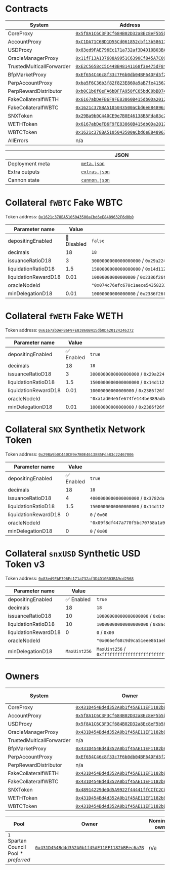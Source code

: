 # Contracts

<table data-full-width="true">
  <thead>
    <tr>
      <th width="400">System</th>
      <th width="500">Address</th>
      <th width="500">ABI</th>
      <th width="500">Readable ABI</th>
    </tr>
  </thead>
  <tbody>
    <tr>
      <td>CoreProxy</td>
      <td>
        <a href="https://sepolia.etherscan.io/address/0x5f8A1C6C3F3Cf684B02D32a8Ec8eF5b5be2722aE"><code>0x5f8A1C6C3F3Cf684B02D32a8Ec8eF5b5be2722aE</code></a>
      </td>
      <td>
        <a href="./11155111-carina/CoreProxy.json"><code>CoreProxy.json</code></a>
      </td>
      <td>
        <a href="./11155111-carina/CoreProxy.readable.json"><code>CoreProxy.readable.json</code></a>
      </td>
    </tr>
    <tr>
      <td>AccountProxy</td>
      <td>
        <a href="https://sepolia.etherscan.io/address/0xC1DA71C6BD1D55Cd061852cbf13b58617Fee945B"><code>0xC1DA71C6BD1D55Cd061852cbf13b58617Fee945B</code></a>
      </td>
      <td>
        <a href="./11155111-carina/AccountProxy.json"><code>AccountProxy.json</code></a>
      </td>
      <td>
        <a href="./11155111-carina/AccountProxy.readable.json"><code>AccountProxy.readable.json</code></a>
      </td>
    </tr>
    <tr>
      <td>USDProxy</td>
      <td>
        <a href="https://sepolia.etherscan.io/address/0x83ed9FAE796Ec171a732af3D4D10B03BA9cd2568"><code>0x83ed9FAE796Ec171a732af3D4D10B03BA9cd2568</code></a>
      </td>
      <td>
        <a href="./11155111-carina/USDProxy.json"><code>USDProxy.json</code></a>
      </td>
      <td>
        <a href="./11155111-carina/USDProxy.readable.json"><code>USDProxy.readable.json</code></a>
      </td>
    </tr>
    <tr>
      <td>OracleManagerProxy</td>
      <td>
        <a href="https://sepolia.etherscan.io/address/0x11fF13A137688A9951C6390Cf845A7C09791eD10"><code>0x11fF13A137688A9951C6390Cf845A7C09791eD10</code></a>
      </td>
      <td>
        <a href="./11155111-carina/OracleManagerProxy.json"><code>OracleManagerProxy.json</code></a>
      </td>
      <td>
        <a href="./11155111-carina/OracleManagerProxy.readable.json"><code>OracleManagerProxy.readable.json</code></a>
      </td>
    </tr>
    <tr>
      <td>TrustedMulticallForwarder</td>
      <td>
        <a href="https://sepolia.etherscan.io/address/0xE2C5658cC5C448B48141168f3e475dF8f65A1e3e"><code>0xE2C5658cC5C448B48141168f3e475dF8f65A1e3e</code></a>
      </td>
      <td>
        <a href="./11155111-carina/TrustedMulticallForwarder.json"><code>TrustedMulticallForwarder.json</code></a>
      </td>
      <td>
        <a href="./11155111-carina/TrustedMulticallForwarder.readable.json"><code>TrustedMulticallForwarder.readable.json</code></a>
      </td>
    </tr>
    <tr>
      <td>BfpMarketProxy</td>
      <td>
        <a href="https://sepolia.etherscan.io/address/0xEf654C46c8f33c7F6b0db04BF64DFd5f228c35d4"><code>0xEf654C46c8f33c7F6b0db04BF64DFd5f228c35d4</code></a>
      </td>
      <td>
        <a href="./11155111-carina/BfpMarketProxy.json"><code>BfpMarketProxy.json</code></a>
      </td>
      <td>
        <a href="./11155111-carina/BfpMarketProxy.readable.json"><code>BfpMarketProxy.readable.json</code></a>
      </td>
    </tr>
    <tr>
      <td>PerpAccountProxy</td>
      <td>
        <a href="https://sepolia.etherscan.io/address/0xba5F6C36b3f82f823E860a9aB7fe41562D50b99a"><code>0xba5F6C36b3f82f823E860a9aB7fe41562D50b99a</code></a>
      </td>
      <td>
        <a href="./11155111-carina/PerpAccountProxy.json"><code>PerpAccountProxy.json</code></a>
      </td>
      <td>
        <a href="./11155111-carina/PerpAccountProxy.readable.json"><code>PerpAccountProxy.readable.json</code></a>
      </td>
    </tr>
    <tr>
      <td>PerpRewardDistributor</td>
      <td>
        <a href="https://sepolia.etherscan.io/address/0xb0C1b6f0eFA6bDFFA958fC65bdC0bBD74E3d66aD"><code>0xb0C1b6f0eFA6bDFFA958fC65bdC0bBD74E3d66aD</code></a>
      </td>
      <td>
        <a href="./11155111-carina/PerpRewardDistributor.json"><code>PerpRewardDistributor.json</code></a>
      </td>
      <td>
        <a href="./11155111-carina/PerpRewardDistributor.readable.json"><code>PerpRewardDistributor.readable.json</code></a>
      </td>
    </tr>
    <tr>
      <td>FakeCollateralfWETH</td>
      <td>
        <a href="https://sepolia.etherscan.io/address/0x6167abDeFB6F9FE83860B415db0Da20124246372"><code>0x6167abDeFB6F9FE83860B415db0Da20124246372</code></a>
      </td>
      <td>
        <a href="./11155111-carina/FakeCollateralfWETH.json"><code>FakeCollateralfWETH.json</code></a>
      </td>
      <td>
        <a href="./11155111-carina/FakeCollateralfWETH.readable.json"><code>FakeCollateralfWETH.readable.json</code></a>
      </td>
    </tr>
    <tr>
      <td>FakeCollateralfWBTC</td>
      <td>
        <a href="https://sepolia.etherscan.io/address/0x1621c378BA5105043500aCbd6eE8489632F6d0b0"><code>0x1621c378BA5105043500aCbd6eE8489632F6d0b0</code></a>
      </td>
      <td>
        <a href="./11155111-carina/FakeCollateralfWBTC.json"><code>FakeCollateralfWBTC.json</code></a>
      </td>
      <td>
        <a href="./11155111-carina/FakeCollateralfWBTC.readable.json"><code>FakeCollateralfWBTC.readable.json</code></a>
      </td>
    </tr>
    <tr>
      <td>SNXToken</td>
      <td>
        <a href="https://sepolia.etherscan.io/address/0x29Ba9b0C440CE9e7B0E46138B5Fda83c22467006"><code>0x29Ba9b0C440CE9e7B0E46138B5Fda83c22467006</code></a>
      </td>
      <td>
        <a href="./11155111-carina/SNXToken.json"><code>SNXToken.json</code></a>
      </td>
      <td>
        <a href="./11155111-carina/SNXToken.readable.json"><code>SNXToken.readable.json</code></a>
      </td>
    </tr>
    <tr>
      <td>WETHToken</td>
      <td>
        <a href="https://sepolia.etherscan.io/address/0x6167abDeFB6F9FE83860B415db0Da20124246372"><code>0x6167abDeFB6F9FE83860B415db0Da20124246372</code></a>
      </td>
      <td>
        <a href="./11155111-carina/WETHToken.json"><code>WETHToken.json</code></a>
      </td>
      <td>
        <a href="./11155111-carina/WETHToken.readable.json"><code>WETHToken.readable.json</code></a>
      </td>
    </tr>
    <tr>
      <td>WBTCToken</td>
      <td>
        <a href="https://sepolia.etherscan.io/address/0x1621c378BA5105043500aCbd6eE8489632F6d0b0"><code>0x1621c378BA5105043500aCbd6eE8489632F6d0b0</code></a>
      </td>
      <td>
        <a href="./11155111-carina/WBTCToken.json"><code>WBTCToken.json</code></a>
      </td>
      <td>
        <a href="./11155111-carina/WBTCToken.readable.json"><code>WBTCToken.readable.json</code></a>
      </td>
    </tr>
    <tr>
      <td>AllErrors</td>
      <td>n/a</td>
      <td>
        <a href="./11155111-carina/AllErrors.json"><code>AllErrors.json</code></a>
      </td>
      <td>
        <a href="./11155111-carina/AllErrors.readable.json"><code>AllErrors.readable.json</code></a>
      </td>
    </tr>
  </tbody>
</table>
<table data-full-width="true">
  <thead>
    <tr>
      <th width="400"></th>
      <th width="500">JSON</th>
    </tr>
  </thead>
  <tbody>
    <tr>
      <td>Deployment meta</td>
      <td>
        <a href="./11155111-carina/meta.json"><code>meta.json</code></a>
      </td>
    </tr>
    <tr>
      <td>Extra outputs</td>
      <td>
        <a href="./11155111-carina/extras.json"><code>extras.json</code></a>
      </td>
    </tr>
    <tr>
      <td>Cannon state</td>
      <td>
        <a href="./11155111-carina/cannon.json"><code>cannon.json</code></a>
      </td>
    </tr>
  </tbody>
</table>

# Collateral `fWBTC` Fake WBTC

Token address: <a href="https://sepolia.etherscan.io/address/0x1621c378BA5105043500aCbd6eE8489632F6d0b0"><code>0x1621c378BA5105043500aCbd6eE8489632F6d0b0</code></a>

<table data-full-width="true">
  <thead>
    <tr>
      <th width="400">Parameter name</th>
      <th width="100">Value</th>
      <th width="800">Raw value</th>
    </tr>
  </thead>
  <tbody>
    <tr>
      <td>depositingEnabled</td>
      <td>🚫 Disabled</td>
      <td><code>false</code></td>
    </tr>
    <tr>
      <td>decimals</td>
      <td>18</td>
      <td><code>18</code></td>
    </tr>
    <tr>
      <td>issuanceRatioD18</td>
      <td>3</td>
      <td><code>3000000000000000000</code> / <code>0x29a2241af62c0000</code></td>
    </tr>
    <tr>
      <td>liquidationRatioD18</td>
      <td>1.5</td>
      <td><code>1500000000000000000</code> / <code>0x14d1120d7b160000</code></td>
    </tr>
    <tr>
      <td>liquidationRewardD18</td>
      <td>0.01</td>
      <td><code>10000000000000000</code> / <code>0x2386f26fc10000</code></td>
    </tr>
    <tr>
      <td>oracleNodeId</td>
      <td></td>
      <td><code>"0x074c76efc670c1aece54358233fb2227e7f7e5a67a15ad17af98ebfea8576ecf"</code></td>
    </tr>
    <tr>
      <td>minDelegationD18</td>
      <td>0.01</td>
      <td><code>10000000000000000</code> / <code>0x2386f26fc10000</code></td>
    </tr>
  </tbody>
</table>

# Collateral `fWETH` Fake WETH

Token address: <a href="https://sepolia.etherscan.io/address/0x6167abDeFB6F9FE83860B415db0Da20124246372"><code>0x6167abDeFB6F9FE83860B415db0Da20124246372</code></a>

<table data-full-width="true">
  <thead>
    <tr>
      <th width="400">Parameter name</th>
      <th width="100">Value</th>
      <th width="800">Raw value</th>
    </tr>
  </thead>
  <tbody>
    <tr>
      <td>depositingEnabled</td>
      <td>✅ Enabled</td>
      <td><code>true</code></td>
    </tr>
    <tr>
      <td>decimals</td>
      <td>18</td>
      <td><code>18</code></td>
    </tr>
    <tr>
      <td>issuanceRatioD18</td>
      <td>3</td>
      <td><code>3000000000000000000</code> / <code>0x29a2241af62c0000</code></td>
    </tr>
    <tr>
      <td>liquidationRatioD18</td>
      <td>1.5</td>
      <td><code>1500000000000000000</code> / <code>0x14d1120d7b160000</code></td>
    </tr>
    <tr>
      <td>liquidationRewardD18</td>
      <td>0.01</td>
      <td><code>10000000000000000</code> / <code>0x2386f26fc10000</code></td>
    </tr>
    <tr>
      <td>oracleNodeId</td>
      <td></td>
      <td><code>"0xa1ad04e5fe674fe144be389adb9340f0b15e73d866da4e70145eec4ef867955b"</code></td>
    </tr>
    <tr>
      <td>minDelegationD18</td>
      <td>0.01</td>
      <td><code>10000000000000000</code> / <code>0x2386f26fc10000</code></td>
    </tr>
  </tbody>
</table>

# Collateral `SNX` Synthetix Network Token

Token address: <a href="https://sepolia.etherscan.io/address/0x29Ba9b0C440CE9e7B0E46138B5Fda83c22467006"><code>0x29Ba9b0C440CE9e7B0E46138B5Fda83c22467006</code></a>

<table data-full-width="true">
  <thead>
    <tr>
      <th width="400">Parameter name</th>
      <th width="100">Value</th>
      <th width="800">Raw value</th>
    </tr>
  </thead>
  <tbody>
    <tr>
      <td>depositingEnabled</td>
      <td>✅ Enabled</td>
      <td><code>true</code></td>
    </tr>
    <tr>
      <td>decimals</td>
      <td>18</td>
      <td><code>18</code></td>
    </tr>
    <tr>
      <td>issuanceRatioD18</td>
      <td>4</td>
      <td><code>4000000000000000000</code> / <code>0x3782dace9d900000</code></td>
    </tr>
    <tr>
      <td>liquidationRatioD18</td>
      <td>1.5</td>
      <td><code>1500000000000000000</code> / <code>0x14d1120d7b160000</code></td>
    </tr>
    <tr>
      <td>liquidationRewardD18</td>
      <td>0</td>
      <td><code>0</code> / <code>0x00</code></td>
    </tr>
    <tr>
      <td>oracleNodeId</td>
      <td></td>
      <td><code>"0x09f8df447a770f5bc70758a1a954a36be1f77549336d9823ddf5412f91c5f672"</code></td>
    </tr>
    <tr>
      <td>minDelegationD18</td>
      <td>0</td>
      <td><code>0</code> / <code>0x00</code></td>
    </tr>
  </tbody>
</table>

# Collateral `snxUSD` Synthetic USD Token v3

Token address: <a href="https://sepolia.etherscan.io/address/0x83ed9FAE796Ec171a732af3D4D10B03BA9cd2568"><code>0x83ed9FAE796Ec171a732af3D4D10B03BA9cd2568</code></a>

<table data-full-width="true">
  <thead>
    <tr>
      <th width="400">Parameter name</th>
      <th width="100">Value</th>
      <th width="800">Raw value</th>
    </tr>
  </thead>
  <tbody>
    <tr>
      <td>depositingEnabled</td>
      <td>✅ Enabled</td>
      <td><code>true</code></td>
    </tr>
    <tr>
      <td>decimals</td>
      <td>18</td>
      <td><code>18</code></td>
    </tr>
    <tr>
      <td>issuanceRatioD18</td>
      <td>10</td>
      <td><code>10000000000000000000</code> / <code>0x8ac7230489e80000</code></td>
    </tr>
    <tr>
      <td>liquidationRatioD18</td>
      <td>10</td>
      <td><code>10000000000000000000</code> / <code>0x8ac7230489e80000</code></td>
    </tr>
    <tr>
      <td>liquidationRewardD18</td>
      <td>0</td>
      <td><code>0</code> / <code>0x00</code></td>
    </tr>
    <tr>
      <td>oracleNodeId</td>
      <td></td>
      <td><code>"0x066ef68c9d9ca51eee861aeb5bce51a12e61f06f10bf62243c563671ae3a9733"</code></td>
    </tr>
    <tr>
      <td>minDelegationD18</td>
      <td><code>MaxUint256</code></td>
      <td><code>MaxUint256</code> / <code>0xffffffffffffffffffffffffffffffffffffffffffffffffffffffffffffffff</code></td>
    </tr>
  </tbody>
</table>

# Owners

<table data-full-width="true">
  <thead>
    <tr>
      <th width="400">System</th>
      <th width="500">Owner</th>
      <th width="500">Nominated owner</th>
    </tr>
  </thead>
  <tbody>
    <tr>
      <td>CoreProxy</td>
      <td>
        <a href="https://sepolia.etherscan.io/address/0x431D454Bd4d352A0b1f45AE11EF1182bBEec6a7B"><code>0x431D454Bd4d352A0b1f45AE11EF1182bBEec6a7B</code></a>
      </td>
      <td>n/a</td>
    </tr>
    <tr>
      <td>AccountProxy</td>
      <td>
        <a href="https://sepolia.etherscan.io/address/0x5f8A1C6C3F3Cf684B02D32a8Ec8eF5b5be2722aE"><code>0x5f8A1C6C3F3Cf684B02D32a8Ec8eF5b5be2722aE</code></a>
      </td>
      <td>n/a</td>
    </tr>
    <tr>
      <td>USDProxy</td>
      <td>
        <a href="https://sepolia.etherscan.io/address/0x5f8A1C6C3F3Cf684B02D32a8Ec8eF5b5be2722aE"><code>0x5f8A1C6C3F3Cf684B02D32a8Ec8eF5b5be2722aE</code></a>
      </td>
      <td>n/a</td>
    </tr>
    <tr>
      <td>OracleManagerProxy</td>
      <td>
        <a href="https://sepolia.etherscan.io/address/0x431D454Bd4d352A0b1f45AE11EF1182bBEec6a7B"><code>0x431D454Bd4d352A0b1f45AE11EF1182bBEec6a7B</code></a>
      </td>
      <td>n/a</td>
    </tr>
    <tr>
      <td>TrustedMulticallForwarder</td>
      <td>n/a</td>
      <td>n/a</td>
    </tr>
    <tr>
      <td>BfpMarketProxy</td>
      <td>
        <a href="https://sepolia.etherscan.io/address/0x431D454Bd4d352A0b1f45AE11EF1182bBEec6a7B"><code>0x431D454Bd4d352A0b1f45AE11EF1182bBEec6a7B</code></a>
      </td>
      <td>n/a</td>
    </tr>
    <tr>
      <td>PerpAccountProxy</td>
      <td>
        <a href="https://sepolia.etherscan.io/address/0xEf654C46c8f33c7F6b0db04BF64DFd5f228c35d4"><code>0xEf654C46c8f33c7F6b0db04BF64DFd5f228c35d4</code></a>
      </td>
      <td>n/a</td>
    </tr>
    <tr>
      <td>PerpRewardDistributor</td>
      <td>n/a</td>
      <td>n/a</td>
    </tr>
    <tr>
      <td>FakeCollateralfWETH</td>
      <td>
        <a href="https://sepolia.etherscan.io/address/0x431D454Bd4d352A0b1f45AE11EF1182bBEec6a7B"><code>0x431D454Bd4d352A0b1f45AE11EF1182bBEec6a7B</code></a>
      </td>
      <td>n/a</td>
    </tr>
    <tr>
      <td>FakeCollateralfWBTC</td>
      <td>
        <a href="https://sepolia.etherscan.io/address/0x431D454Bd4d352A0b1f45AE11EF1182bBEec6a7B"><code>0x431D454Bd4d352A0b1f45AE11EF1182bBEec6a7B</code></a>
      </td>
      <td>n/a</td>
    </tr>
    <tr>
      <td>SNXToken</td>
      <td>
        <a href="https://sepolia.etherscan.io/address/0x48914229deDd5A9922f44441ffCCfC2Cb7856Ee9"><code>0x48914229deDd5A9922f44441ffCCfC2Cb7856Ee9</code></a>
      </td>
      <td>n/a</td>
    </tr>
    <tr>
      <td>WETHToken</td>
      <td>
        <a href="https://sepolia.etherscan.io/address/0x431D454Bd4d352A0b1f45AE11EF1182bBEec6a7B"><code>0x431D454Bd4d352A0b1f45AE11EF1182bBEec6a7B</code></a>
      </td>
      <td>n/a</td>
    </tr>
    <tr>
      <td>WBTCToken</td>
      <td>
        <a href="https://sepolia.etherscan.io/address/0x431D454Bd4d352A0b1f45AE11EF1182bBEec6a7B"><code>0x431D454Bd4d352A0b1f45AE11EF1182bBEec6a7B</code></a>
      </td>
      <td>n/a</td>
    </tr>
  </tbody>
</table>

<table data-full-width="true">
  <thead>
    <tr>
      <th width="400">Pool</th>
      <th width="500">Owner</th>
      <th width="500">Nominated owner</th>
    </tr>
  </thead>
  <tbody>
    <tr>
      <td><code>1</code> Spartan Council Pool <i>* preferred</i></td>
      <td>
        <a href="https://sepolia.etherscan.io/address/0x431D454Bd4d352A0b1f45AE11EF1182bBEec6a7B"><code>0x431D454Bd4d352A0b1f45AE11EF1182bBEec6a7B</code></a>
      </td>
      <td>n/a</td>
    </tr>
  </tbody>
</table>

